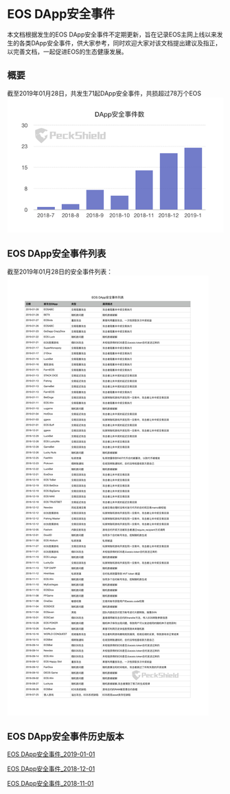 # EOS DApp安全事件

本文档根据发生的EOS DApp安全事件不定期更新，旨在记录EOS主网上线以来发生的各类DApp安全事件，供大家参考，同时欢迎大家对该文档提出建议及指正，以完善文档，一起促进EOS的生态健康发展。

## 概要
截至2019年01月28日，共发生71起DApp安全事件，共损超过78万个EOS
![EOS DApp安全事件列表](dapp_attacks_summary.png)

## EOS DApp安全事件列表
截至2019年01月28日的安全事件列表：
![EOS DApp安全事件列表](eos_dapp_attacks.png)

## EOS DApp安全事件历史版本
[EOS DApp安全事件_2019-01-01](https://github.com/peckshield/EOS/blob/master/known_dapp_attacks/eos_dapp_attacks/eos_know_dapp_attacks_2019_01_01.md)

[EOS DApp安全事件_2018-12-01](https://github.com/peckshield/EOS/blob/master/known_dapp_attacks/eos_dapp_attacks/eos_know_dapp_attacks_2018_12_01.md)

[EOS DApp安全事件_2018-11-01](https://github.com/peckshield/EOS/blob/master/known_dapp_attacks/eos_dapp_attacks/eos_know_dapp_attacks_2018_11_01.md)